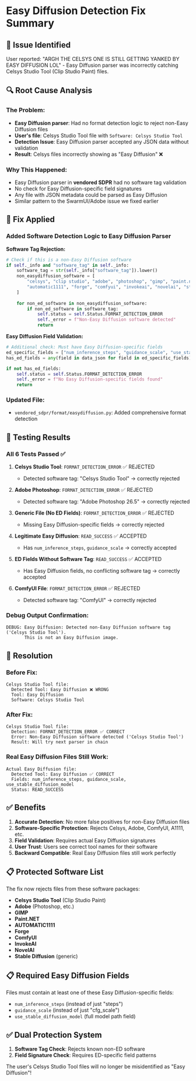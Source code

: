 # Easy Diffusion Detection Fix Summary

## 🎯 Issue Identified
User reported: "ARGH THE CELSYS ONE IS STILL GETTING YANKED BY EASY DIFFUSION LOL" - Easy Diffusion parser was incorrectly catching Celsys Studio Tool (Clip Studio Paint) files.

## 🔍 Root Cause Analysis

### The Problem:
- **Easy Diffusion parser**: Had no format detection logic to reject non-Easy Diffusion files
- **User's file**: Celsys Studio Tool file with `Software: Celsys Studio Tool`
- **Detection Issue**: Easy Diffusion parser accepted any JSON data without validation
- **Result**: Celsys files incorrectly showing as "Easy Diffusion" ❌

### Why This Happened:
- Easy Diffusion parser in **vendored SDPR** had no software tag validation
- No check for Easy Diffusion-specific field signatures
- Any file with JSON metadata could be parsed as Easy Diffusion
- Similar pattern to the SwarmUI/Adobe issue we fixed earlier

## 🔧 Fix Applied

### **Added Software Detection Logic to Easy Diffusion Parser**

**Software Tag Rejection:**
```python
# Check if this is a non-Easy Diffusion software
if self._info and "software_tag" in self._info:
    software_tag = str(self._info["software_tag"]).lower()
    non_easydiffusion_software = [
        "celsys", "clip studio", "adobe", "photoshop", "gimp", "paint.net",
        "automatic1111", "forge", "comfyui", "invokeai", "novelai", "stable diffusion"
    ]
    
    for non_ed_software in non_easydiffusion_software:
        if non_ed_software in software_tag:
            self.status = self.Status.FORMAT_DETECTION_ERROR
            self._error = f"Non-Easy Diffusion software detected"
            return
```

**Easy Diffusion Field Validation:**
```python
# Additional check: Must have Easy Diffusion-specific fields
ed_specific_fields = ["num_inference_steps", "guidance_scale", "use_stable_diffusion_model"]
has_ed_fields = any(field in data_json for field in ed_specific_fields)

if not has_ed_fields:
    self.status = self.Status.FORMAT_DETECTION_ERROR
    self._error = f"No Easy Diffusion-specific fields found"
    return
```

### **Updated File:**
- `vendored_sdpr/format/easydiffusion.py`: Added comprehensive format detection

## 🧪 Testing Results

### **All 6 Tests Passed ✅**

1. **Celsys Studio Tool**: `FORMAT_DETECTION_ERROR` ✅ REJECTED
   - Detected software tag: "Celsys Studio Tool" → correctly rejected

2. **Adobe Photoshop**: `FORMAT_DETECTION_ERROR` ✅ REJECTED
   - Detected software tag: "Adobe Photoshop 26.5" → correctly rejected

3. **Generic File (No ED Fields)**: `FORMAT_DETECTION_ERROR` ✅ REJECTED
   - Missing Easy Diffusion-specific fields → correctly rejected

4. **Legitimate Easy Diffusion**: `READ_SUCCESS` ✅ ACCEPTED
   - Has `num_inference_steps`, `guidance_scale` → correctly accepted

5. **ED Fields Without Software Tag**: `READ_SUCCESS` ✅ ACCEPTED
   - Has Easy Diffusion fields, no conflicting software tag → correctly accepted

6. **ComfyUI File**: `FORMAT_DETECTION_ERROR` ✅ REJECTED
   - Detected software tag: "ComfyUI" → correctly rejected

### **Debug Output Confirmation:**
```
DEBUG: Easy Diffusion: Detected non-Easy Diffusion software tag ('Celsys Studio Tool').
       This is not an Easy Diffusion image.
```

## 🎉 Resolution

### **Before Fix:**
```
Celsys Studio Tool file:
  Detected Tool: Easy Diffusion ❌ WRONG
  Tool: Easy Diffusion
  Software: Celsys Studio Tool
```

### **After Fix:**
```
Celsys Studio Tool file:
  Detection: FORMAT_DETECTION_ERROR ✅ CORRECT
  Error: Non-Easy Diffusion software detected ('Celsys Studio Tool')
  Result: Will try next parser in chain
```

### **Real Easy Diffusion Files Still Work:**
```
Actual Easy Diffusion file:
  Detected Tool: Easy Diffusion ✅ CORRECT
  Fields: num_inference_steps, guidance_scale, use_stable_diffusion_model
  Status: READ_SUCCESS
```

## ✅ Benefits

1. **Accurate Detection**: No more false positives for non-Easy Diffusion files
2. **Software-Specific Protection**: Rejects Celsys, Adobe, ComfyUI, A1111, etc.
3. **Field Validation**: Requires actual Easy Diffusion signatures
4. **User Trust**: Users see correct tool names for their software
5. **Backward Compatible**: Real Easy Diffusion files still work perfectly

## 📋 Protected Software List
The fix now rejects files from these software packages:
- **Celsys Studio Tool** (Clip Studio Paint)
- **Adobe** (Photoshop, etc.)
- **GIMP**
- **Paint.NET**
- **AUTOMATIC1111** 
- **Forge**
- **ComfyUI**
- **InvokeAI**
- **NovelAI**
- **Stable Diffusion** (generic)

## 📋 Required Easy Diffusion Fields
Files must contain at least one of these Easy Diffusion-specific fields:
- `num_inference_steps` (instead of just "steps")
- `guidance_scale` (instead of just "cfg_scale")
- `use_stable_diffusion_model` (full model path field)

## ✅ Dual Protection System
1. **Software Tag Check**: Rejects known non-ED software
2. **Field Signature Check**: Requires ED-specific field patterns

The user's Celsys Studio Tool files will no longer be misidentified as "Easy Diffusion"!